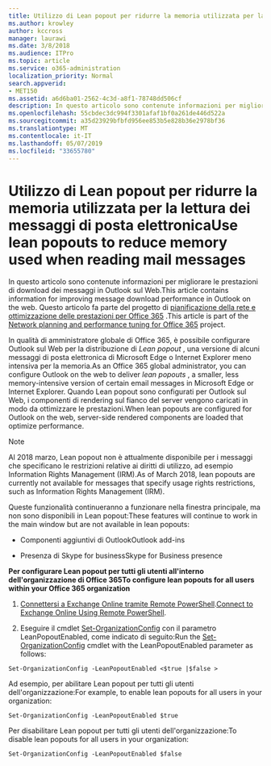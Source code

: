 ```yaml
---
title: Utilizzo di Lean popout per ridurre la memoria utilizzata per la lettura dei messaggi di posta elettronica
ms.author: krowley
author: kccross
manager: laurawi
ms.date: 3/8/2018
ms.audience: ITPro
ms.topic: article
ms.service: o365-administration
localization_priority: Normal
search.appverid:
- MET150
ms.assetid: a6d6ba01-2562-4c3d-a8f1-78748dd506cf
description: In questo articolo sono contenute informazioni per migliorare le prestazioni di download dei messaggi in Outlook sul Web.
ms.openlocfilehash: 55cbdec3dc994f3301afaf1bf0a261de446d522a
ms.sourcegitcommit: a35d23929bfbfd956ee853b5e828b36e2978bf36
ms.translationtype: MT
ms.contentlocale: it-IT
ms.lasthandoff: 05/07/2019
ms.locfileid: "33655780"
---
```

# <a name="use-lean-popouts-to-reduce-memory-used-when-reading-mail-messages"></a><span data-ttu-id="67f7a-103">Utilizzo di Lean popout per ridurre la memoria utilizzata per la lettura dei messaggi di posta elettronica</span><span class="sxs-lookup"><span data-stu-id="67f7a-103">Use lean popouts to reduce memory used when reading mail messages</span></span>

<span data-ttu-id="67f7a-104">In questo articolo sono contenute informazioni per migliorare le prestazioni di download dei messaggi in Outlook sul Web.</span><span class="sxs-lookup"><span data-stu-id="67f7a-104">This article contains information for improving message download performance in Outlook on the web.</span></span> <span data-ttu-id="67f7a-105">Questo articolo fa parte del progetto di [pianificazione della rete e ottimizzazione delle prestazioni per Office 365](https://aka.ms/tune) .</span><span class="sxs-lookup"><span data-stu-id="67f7a-105">This article is part of the [Network planning and performance tuning for Office 365](https://aka.ms/tune) project.</span></span>
   
<span data-ttu-id="67f7a-106">In qualità di amministratore globale di Office 365, è possibile configurare Outlook sul Web per la distribuzione di *Lean popout* , una versione di alcuni messaggi di posta elettronica di Microsoft Edge o Internet Explorer meno intensiva per la memoria.</span><span class="sxs-lookup"><span data-stu-id="67f7a-106">As an Office 365 global administrator, you can configure Outlook on the web to deliver  *lean popouts*  , a smaller, less memory-intensive version of certain email messages in Microsoft Edge or Internet Explorer.</span></span> <span data-ttu-id="67f7a-107">Quando Lean popout sono configurati per Outlook sul Web, i componenti di rendering sul fianco del server vengono caricati in modo da ottimizzare le prestazioni.</span><span class="sxs-lookup"><span data-stu-id="67f7a-107">When lean popouts are configured for Outlook on the web, server-side rendered components are loaded that optimize performance.</span></span> 
  
> [!NOTE]
> <span data-ttu-id="67f7a-108">Al 2018 marzo, Lean popout non è attualmente disponibile per i messaggi che specificano le restrizioni relative ai diritti di utilizzo, ad esempio Information Rights Management (IRM).</span><span class="sxs-lookup"><span data-stu-id="67f7a-108">As of March 2018, lean popouts are currently not available for messages that specify usage rights restrictions, such as Information Rights Management (IRM).</span></span> 
  
<span data-ttu-id="67f7a-109">Queste funzionalità continueranno a funzionare nella finestra principale, ma non sono disponibili in Lean popout:</span><span class="sxs-lookup"><span data-stu-id="67f7a-109">These features will continue to work in the main window but are not available in lean popouts:</span></span>
  
- <span data-ttu-id="67f7a-110">Componenti aggiuntivi di Outlook</span><span class="sxs-lookup"><span data-stu-id="67f7a-110">Outlook add-ins</span></span>
    
- <span data-ttu-id="67f7a-111">Presenza di Skype for business</span><span class="sxs-lookup"><span data-stu-id="67f7a-111">Skype for Business presence</span></span>
    
 <span data-ttu-id="67f7a-112">**Per configurare Lean popout per tutti gli utenti all'interno dell'organizzazione di Office 365**</span><span class="sxs-lookup"><span data-stu-id="67f7a-112">**To configure lean popouts for all users within your Office 365 organization**</span></span>
  
1. <span data-ttu-id="67f7a-113">[Connettersi a Exchange Online tramite Remote PowerShell](http://technet.microsoft.com/library/jj984289%28v=exchg.150%29.aspx ).</span><span class="sxs-lookup"><span data-stu-id="67f7a-113">[Connect to Exchange Online Using Remote PowerShell](http://technet.microsoft.com/library/jj984289%28v=exchg.150%29.aspx ).</span></span>
    
2. <span data-ttu-id="67f7a-114">Eseguire il cmdlet [Set-OrganizationConfig](https://technet.microsoft.com/library/aa997443%28v=exchg.160%29.aspx) con il parametro LeanPopoutEnabled, come indicato di seguito:</span><span class="sxs-lookup"><span data-stu-id="67f7a-114">Run the [Set-OrganizationConfig](https://technet.microsoft.com/library/aa997443%28v=exchg.160%29.aspx) cmdlet with the LeanPopoutEnabled parameter as follows:</span></span> 
    
  ```
  Set-OrganizationConfig -LeanPopoutEnabled <$true |$false >
  ```

  <span data-ttu-id="67f7a-115">Ad esempio, per abilitare Lean popout per tutti gli utenti dell'organizzazione:</span><span class="sxs-lookup"><span data-stu-id="67f7a-115">For example, to enable lean popouts for all users in your organization:</span></span>
    
  ```
  Set-OrganizationConfig -LeanPopoutEnabled $true
  ```

  <span data-ttu-id="67f7a-116">Per disabilitare Lean popout per tutti gli utenti dell'organizzazione:</span><span class="sxs-lookup"><span data-stu-id="67f7a-116">To disable lean popouts for all users in your organization:</span></span>
    
  ```
  Set-OrganizationConfig -LeanPopoutEnabled $false
  ```


